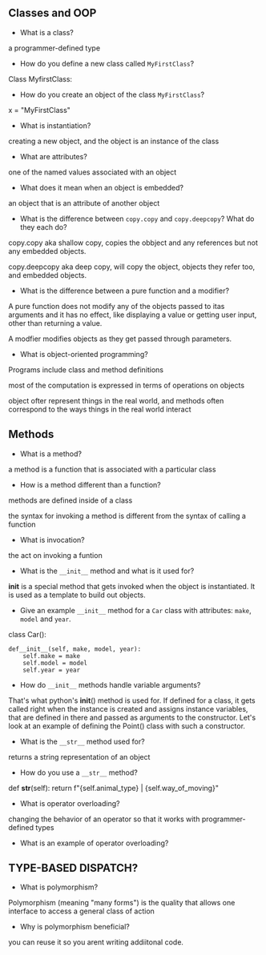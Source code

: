 ## Classes and OOP

- What is a class?

a programmer-defined type

- How do you define a new class called `MyFirstClass`?

Class MyfirstClass:

- How do you create an object of the class `MyFirstClass`?

x = "MyFirstClass"

- What is instantiation?

creating a new object, and the object is an instance of the class

- What are attributes?

one of the named values associated with an object

- What does it mean when an object is embedded?

an object that is an attribute of another object

- What is the difference between `copy.copy` and `copy.deepcopy`?
What do they each do?

copy.copy aka shallow copy, copies the obbject and any references but not any embedded objects.

copy.deepcopy aka deep copy, will copy the object, objects they refer too, and embedded objects.


- What is the difference between a pure function and a modifier?

A pure function does not modify any of the objects passed to itas arguments and it has no effect, like displaying a value or getting user input, other than returning a value.

A modfier modifies objects as they get passed through parameters.


- What is object-oriented programming?

Programs include class and method definitions

most of the computation is expressed in terms of operations on objects

object ofter represent things in the real world, and methods often correspond to the ways things in the real world interact

## Methods

- What is a method?

a method is a function that is associated with a particular class

- How is a method different than a function?

methods are defined inside of a class

the syntax for invoking a method is different from the syntax of calling a function

- What is invocation?

the act on invoking a funtion

- What is the `__init__` method and what is it used for?

__init__ is a special method that gets invoked when the object is instantiated. It is used as a template to build out objects.

- Give an example `__init__` method for a `Car` class with attributes:
`make`, `model` and `year`.

class Car():

    def__init__(self, make, model, year):
        self.make = make
        self.model = model
        self.year = year

- How do `__init__` methods handle variable arguments?

That's what python's __init__() method is used for. If defined for a class, it gets called right when the instance is created and assigns instance variables, that are defined in there and passed as arguments to the constructor. Let's look at an example of defining the Point() class with such a constructor.


- What is the `__str__` method used for?

returns a string representation of an object

- How do you use a `__str__` method?

 def __str__(self):
        return f"{self.animal_type} | {self.way_of_moving}"


- What is operator overloading?

changing the behavior of an operator so that it works with programmer-defined types

- What is an example of operator overloading?




## TYPE-BASED DISPATCH?

- What is polymorphism?

Polymorphism (meaning "many forms") is the quality that allows one interface to access a general class of action

- Why is polymorphism beneficial?

you can reuse it so you arent writing addiitonal code.
